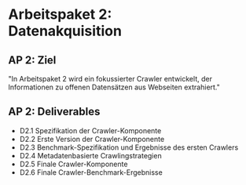 # Arbeitspaket 2: <br/> Datenakquisition

## AP 2: Ziel

"In Arbeitspaket 2 wird ein fokussierter Crawler entwickelt, der Informationen zu offenen Datensätzen aus Webseiten extrahiert."

## AP 2: Deliverables

- D2.1 Spezifikation der Crawler-Komponente
- D2.2 Erste Version der Crawler-Komponente
- D2.3 Benchmark-Spezifikation und Ergebnisse des ersten Crawlers
- D2.4 Metadatenbasierte Crawlingstrategien
- D2.5 Finale Crawler-Komponente
- D2.6 Finale Crawler-Benchmark-Ergebnisse

